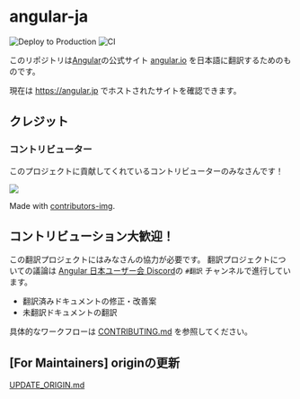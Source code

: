 # angular-ja

![Deploy to Production](https://github.com/angular/angular-ja/actions/workflows/deploy-production.yml/badge.svg)
![CI](https://github.com/angular/angular-ja/workflows/build-and-test/badge.svg)

このリポジトリは[Angular](https://github.com/angular/angular)の公式サイト [angular.io](https://angular.io) を日本語に翻訳するためのものです。

現在は https://angular.jp でホストされたサイトを確認できます。

## クレジット

### コントリビューター

このプロジェクトに貢献してくれているコントリビューターのみなさんです！

<a href="https://github.com/angular/angular-ja/graphs/contributors">
  <img src="https://contributors-img.web.app/image?repo=angular/angular-ja" />
</a>

Made with [contributors-img](https://contrib.rocks).


## コントリビューション大歓迎！

この翻訳プロジェクトにはみなさんの協力が必要です。
翻訳プロジェクトについての議論は [Angular 日本ユーザー会 Discord](http://join-discord.angular.jp/)の `#翻訳` チャンネルで進行しています。

- 翻訳済みドキュメントの修正・改善案
- 未翻訳ドキュメントの翻訳

具体的なワークフローは [CONTRIBUTING.md](./CONTRIBUTING.md) を参照してください。


## [For Maintainers] originの更新

[UPDATE_ORIGIN.md](UPDATE_ORIGIN.md)
